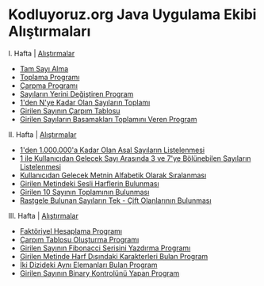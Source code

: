 # Kodluyoruz.org Java Uygulama Ekibi Alıştırmaları

I. Hafta | [Alıştırmalar](https://github.com/frtyildiz/JavaUygulamaEkibi-Kodluyoruz.org/blob/main/docs/Birinci%20Hafta%20Java%20Uygulama%20Grubu.pdf) 
 - [Tam Sayı Alma](https://github.com/frtyildiz/JavaUygulamaEkibi-Kodluyoruz.org/blob/main/src/ch01IlkHafta/e01TamSayiAlma.java)
 - [Toplama Programı](https://github.com/frtyildiz/JavaUygulamaEkibi-Kodluyoruz.org/blob/main/src/ch01IlkHafta/e02Toplama.java)
 - [Çarpma Programı](https://github.com/frtyildiz/JavaUygulamaEkibi-Kodluyoruz.org/blob/main/src/ch01IlkHafta/e03Carpma.java)
 - [Sayıların Yerini Değiştiren Program](https://github.com/frtyildiz/JavaUygulamaEkibi-Kodluyoruz.org/blob/main/src/ch01IlkHafta/e04SayiDegisimi.java)
 - [1'den N'ye Kadar Olan Sayıların Toplamı](https://github.com/frtyildiz/JavaUygulamaEkibi-Kodluyoruz.org/blob/main/src/ch01IlkHafta/e05NeKadarSayilariTopla.java)
 - [Girilen Sayının Çarpım Tablosu](https://github.com/frtyildiz/JavaUygulamaEkibi-Kodluyoruz.org/blob/main/src/ch01IlkHafta/e06CarpimTablosu.java)
 - [Girilen Sayıların Basamakları Toplamını Veren Program](https://github.com/frtyildiz/JavaUygulamaEkibi-Kodluyoruz.org/blob/main/src/ch01IlkHafta/e07BasamaklarToplami.java)
 
II. Hafta | [Alıştırmalar](https://github.com/frtyildiz/JavaUygulamaEkibi-Kodluyoruz.org/blob/main/docs/Ikinci%20Hafta%20Java%20Uygulama%20Grubu.pdf) 
 - [1'den 1.000.000'a Kadar Olan Asal Sayıların Listelenmesi](https://github.com/frtyildiz/JavaUygulamaEkibi-Kodluyoruz.org/blob/main/src/ch02IkinciHafta/e01AsalSayiListeleme.java)
 - [1 ile Kullanıcıdan Gelecek Sayı Arasında 3 ve 7'ye Bölünebilen Sayıların Listelenmesi](https://github.com/frtyildiz/JavaUygulamaEkibi-Kodluyoruz.org/blob/main/src/ch02IkinciHafta/e02TamBolunen.java)
 - [Kullanıcıdan Gelecek Metnin Alfabetik Olarak Sıralanması](https://github.com/frtyildiz/JavaUygulamaEkibi-Kodluyoruz.org/blob/main/src/ch02IkinciHafta/e03AlfabetikSiralama.java)
 - [Girilen Metindeki Sesli Harflerin Bulunması](https://github.com/frtyildiz/JavaUygulamaEkibi-Kodluyoruz.org/blob/main/src/ch02IkinciHafta/e04SesliHarf.java)
 - [Girilen 10 Sayının Toplamının Bulunması](https://github.com/frtyildiz/JavaUygulamaEkibi-Kodluyoruz.org/blob/main/src/ch02IkinciHafta/e05SayilarToplami.java)
 - [Rastgele Bulunan Sayıların Tek - Çift Olanlarının Bulunması](https://github.com/frtyildiz/JavaUygulamaEkibi-Kodluyoruz.org/blob/main/src/ch02IkinciHafta/e06TekCift.java)

 III. Hafta | [Alıştırmalar](https://github.com/frtyildiz/JavaUygulamaEkibi-Kodluyoruz.org/blob/main/docs/Ucuncu%20Hafta%20Java%20Uygulama%20Grubu.pdf) 
 - [Faktöriyel Hesaplama Programı](https://github.com/frtyildiz/JavaUygulamaEkibi-Kodluyoruz.org/blob/main/src/ch03UcuncuHafta/e01Faktoriyel.java)
 - [Çarpım Tablosu Oluşturma Programı](https://github.com/frtyildiz/JavaUygulamaEkibi-Kodluyoruz.org/blob/main/src/ch03UcuncuHafta/e02CarpimTablosu.java)
 - [Girilen Sayının Fibonacci Serisini Yazdırma Programı](https://github.com/frtyildiz/JavaUygulamaEkibi-Kodluyoruz.org/blob/main/src/ch03UcuncuHafta/e03Fibonacci.java)
 - [Girilen Metinde Harf Dışındaki Karakterleri Bulan Program](https://github.com/frtyildiz/JavaUygulamaEkibi-Kodluyoruz.org/blob/main/src/ch03UcuncuHafta/e04StringArama.java)
 - [İki Dizideki Aynı Elemanları Bulan Program](https://github.com/frtyildiz/JavaUygulamaEkibi-Kodluyoruz.org/blob/main/src/ch03UcuncuHafta/e05ElemanKarsilastir.java)
 - [Girilen Sayının Binary Kontrolünü Yapan Program](https://github.com/frtyildiz/JavaUygulamaEkibi-Kodluyoruz.org/blob/main/src/ch03UcuncuHafta/e06Binary.java)
